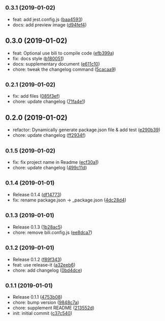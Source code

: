 ## <small>0.3.1 (2019-01-02)</small>

* feat: add jest.config.js ([baa4593](https://github.com/hcysunyang/sao-hcy-nm/commit/baa4593))
* docs: add preview image ([d94fef4](https://github.com/hcysunyang/sao-hcy-nm/commit/d94fef4))



## 0.3.0 (2019-01-02)

* feat: Optional use bili to compile code ([efb399a](https://github.com/hcysunyang/sao-hcy-nm/commit/efb399a))
* fix: docs style ([b180051](https://github.com/hcysunyang/sao-hcy-nm/commit/b180051))
* docs: supplementary document ([e611c10](https://github.com/hcysunyang/sao-hcy-nm/commit/e611c10))
* chore: tweak the changelog command ([5cacaa9](https://github.com/hcysunyang/sao-hcy-nm/commit/5cacaa9))



## <small>0.2.1 (2019-01-02)</small>

* fix: add files ([085f3ef](https://github.com/hcysunyang/sao-hcy-nm/commit/085f3ef))
* chore: update changelog ([71fa4e1](https://github.com/hcysunyang/sao-hcy-nm/commit/71fa4e1))



## 0.2.0 (2019-01-02)

* refactor: Dynamically generate package.json file & add test ([e290b39](https://github.com/hcysunyang/sao-hcy-nm/commit/e290b39))
* chore: update changelog ([ff2934f](https://github.com/hcysunyang/sao-hcy-nm/commit/ff2934f))



## <small>0.1.5 (2019-01-02)</small>

* fix: fix project name in Readme ([ecf30a1](https://github.com/hcysunyang/sao-hcy-nm/commit/ecf30a1))
* chore: update changelog ([499c11d](https://github.com/hcysunyang/sao-hcy-nm/commit/499c11d))



## <small>0.1.4 (2019-01-01)</small>

* Release 0.1.4 ([df14773](https://github.com/hcysunyang/sao-hcy-nm/commit/df14773))
* fix: rename package.json -> _package.json ([4dc28d4](https://github.com/hcysunyang/sao-hcy-nm/commit/4dc28d4))



## <small>0.1.3 (2019-01-01)</small>

* Release 0.1.3 ([1b28ac5](https://github.com/hcysunyang/sao-hcy-nm/commit/1b28ac5))
* chore: remove bili.config.js ([ee8dca7](https://github.com/hcysunyang/sao-hcy-nm/commit/ee8dca7))



## <small>0.1.2 (2019-01-01)</small>

* Release 0.1.2 ([f89f343](https://github.com/hcysunyang/sao-hcy-nm/commit/f89f343))
* feat: use release-it ([a32eeb6](https://github.com/hcysunyang/sao-hcy-nm/commit/a32eeb6))
* chore: add changelog ([0bd4dce](https://github.com/hcysunyang/sao-hcy-nm/commit/0bd4dce))



## <small>0.1.1 (2019-01-01)</small>

* Release 0.1.1 ([4753b08](https://github.com/hcysunyang/sao-hcy-nm/commit/4753b08))
* chore: bump version ([9848c7a](https://github.com/hcysunyang/sao-hcy-nm/commit/9848c7a))
* chore: supplement README ([213552d](https://github.com/hcysunyang/sao-hcy-nm/commit/213552d))
* init: initial commit ([c37c540](https://github.com/hcysunyang/sao-hcy-nm/commit/c37c540))



